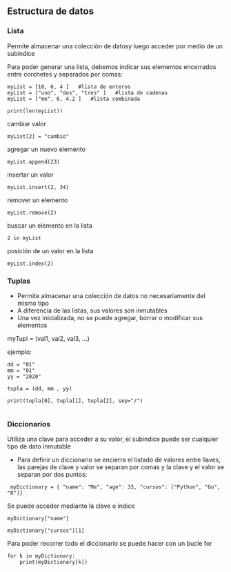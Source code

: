 ## Estructura de datos

### Lista

Permite almacenar una colección de datosy luego acceder por medio de un subíndice

Para poder generar una lista, debemos indicar sus elementos encerrados entre corchetes y separados por comas:


```
myList = [10, 6, 4 ]   #lista de enteros
myList = ["uno", "dos", "tres" ]   #lista de cadenas
myList = ["me", 6, 4.2 ]   #lista combinada

print(len(myList))

```

cambiar valor

` myList[2] = "cambio" `

agregar un nuevo elemento

` myList.append(23) `

insertar un valor

` myList.insert(2, 34) `

remover un elemento

` myList.remove(2) `

buscar un elemento en la lista

` 2 in myList `

posición de un valor en la lista

` myList.index(2) `


### Tuplas


* Permite almacenar una colección de datos no necesariamente del mismo tipo
* A diferencia de las listas, sus valores son inmutables
* Una vez inicializada, no se puede agregar, borrar o modificar sus elementos


myTupl = (val1, val2, val3, ...)

ejemplo:

```
dd = "01"
mm = "01"
yy = "2020"

tupla = (dd, mm , yy)

print(tupla[0], tupla[1], tupla[2], sep="/")


```


### Diccionarios

Utiliza una clave para acceder a su valor, el subindice puede ser cualquier tipo de dato inmutable

* Para definir un diccionario se encierra el listado de valores entre llaves, las parejas de clave y valor se separan por comas
y la clave y el valor se separan por dos puntos:

`  myDictionary = { "name": "Me", "age": 33, "cursos": ["Python", "Go", "R"]} ` 

Se puede acceder mediante la clave o indice

```
myDictionary["name"]

myDictionary["cursos"][1]

```


Para poder recorrer todo el diccionario se puede hacer con un bucle for


```
for k in myDictionary:
    print(myDictionary[k])


```
